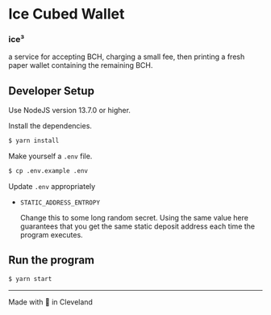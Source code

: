 # Ice Cubed Wallet

### ice³

a service for accepting BCH, charging a small fee, then printing a fresh paper wallet containing the remaining BCH.

## Developer Setup

Use NodeJS version 13.7.0 or higher.

Install the dependencies.

```sh
$ yarn install
```

Make yourself a `.env` file.

```sh
$ cp .env.example .env
```

Update `.env` appropriately

* `STATIC_ADDRESS_ENTROPY`
  
  Change this to some long random secret. Using the same value here guarantees that you get the same static deposit address each time the program executes.

## Run the program

```sh
$ yarn start
```

-----

Made with 🖤 in Cleveland